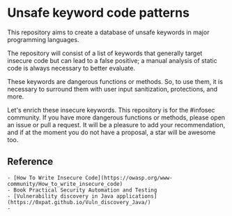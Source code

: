 # Unsafe keyword code patterns

This repository aims to create a database of unsafe keywords in major programming languages.

The repository will consist of a list of keywords that generally target insecure code but can lead to a false positive; a manual analysis of static code is always necessary to better evaluate.

These keywords are dangerous functions or methods. So, to use them, it is necessary to surround them with user input sanitization, protections, and more.

Let's enrich these insecure keywords. This repository is for the #infosec community. If you have more dangerous functions or methods, please open an issue or pull a request. It will be a pleasure to add your recommendation, and if at the moment you do not have a proposal, a star will be awesome too.



## Reference

    - [How To Write Insecure Code](https://owasp.org/www-community/How_to_write_insecure_code)
    - Book Practical Security Automation and Testing
    - [Vulnerability discovery in Java applications](https://0xpat.github.io/Vuln_discovery_Java/)
    - 
